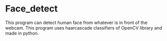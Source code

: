 # Face_detect
This program can detect human face from whatever is in front of the webcam.
This program uses haarcascade classifiers of OpenCV library and made in python.
